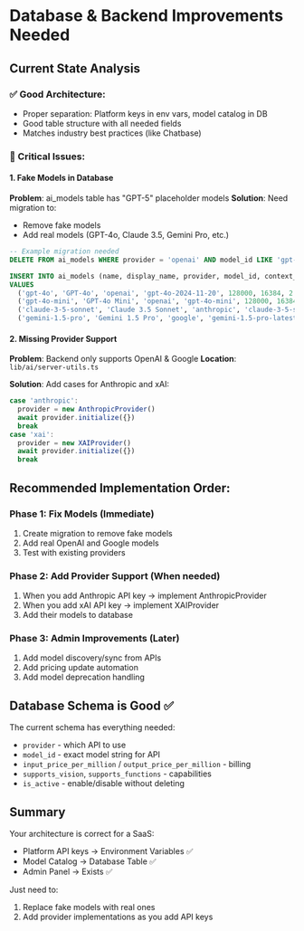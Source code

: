 # Database & Backend Improvements Needed

## Current State Analysis

### ✅ Good Architecture:
- Proper separation: Platform keys in env vars, model catalog in DB
- Good table structure with all needed fields
- Matches industry best practices (like Chatbase)

### 🔴 Critical Issues:

#### 1. Fake Models in Database
**Problem**: ai_models table has "GPT-5" placeholder models
**Solution**: Need migration to:
- Remove fake models
- Add real models (GPT-4o, Claude 3.5, Gemini Pro, etc.)

```sql
-- Example migration needed
DELETE FROM ai_models WHERE provider = 'openai' AND model_id LIKE 'gpt-5%';

INSERT INTO ai_models (name, display_name, provider, model_id, context_window, max_tokens, input_price_per_million, output_price_per_million)
VALUES
  ('gpt-4o', 'GPT-4o', 'openai', 'gpt-4o-2024-11-20', 128000, 16384, 2.50, 10.00),
  ('gpt-4o-mini', 'GPT-4o Mini', 'openai', 'gpt-4o-mini', 128000, 16384, 0.15, 0.60),
  ('claude-3-5-sonnet', 'Claude 3.5 Sonnet', 'anthropic', 'claude-3-5-sonnet-20241022', 200000, 8192, 3.00, 15.00),
  ('gemini-1.5-pro', 'Gemini 1.5 Pro', 'google', 'gemini-1.5-pro-latest', 2000000, 8192, 1.25, 5.00);
```

#### 2. Missing Provider Support
**Problem**: Backend only supports OpenAI & Google
**Location**: `lib/ai/server-utils.ts`

**Solution**: Add cases for Anthropic and xAI:
```typescript
case 'anthropic':
  provider = new AnthropicProvider()
  await provider.initialize({})
  break
case 'xai':
  provider = new XAIProvider()
  await provider.initialize({})
  break
```

## Recommended Implementation Order:

### Phase 1: Fix Models (Immediate)
1. Create migration to remove fake models
2. Add real OpenAI and Google models
3. Test with existing providers

### Phase 2: Add Provider Support (When needed)
1. When you add Anthropic API key → implement AnthropicProvider
2. When you add xAI API key → implement XAIProvider
3. Add their models to database

### Phase 3: Admin Improvements (Later)
1. Add model discovery/sync from APIs
2. Add pricing update automation
3. Add model deprecation handling

## Database Schema is Good ✅

The current schema has everything needed:
- `provider` - which API to use
- `model_id` - exact model string for API
- `input_price_per_million` / `output_price_per_million` - billing
- `supports_vision`, `supports_functions` - capabilities
- `is_active` - enable/disable without deleting

## Summary

Your architecture is correct for a SaaS:
- Platform API keys → Environment Variables ✅
- Model Catalog → Database Table ✅
- Admin Panel → Exists ✅

Just need to:
1. Replace fake models with real ones
2. Add provider implementations as you add API keys